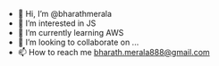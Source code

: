 - 👋 Hi, I’m @bharathmerala
- 👀 I’m interested in JS
- 🌱 I’m currently learning AWS
- 💞️ I’m looking to collaborate on ...
- 📫 How to reach me bharath.merala888@gmail.com

<!---
bharathmerala/bharathmerala is a ✨ special ✨ repository because its `README.md` (this file) appears on your GitHub profile.
You can click the Preview link to take a look at your changes.
--->

